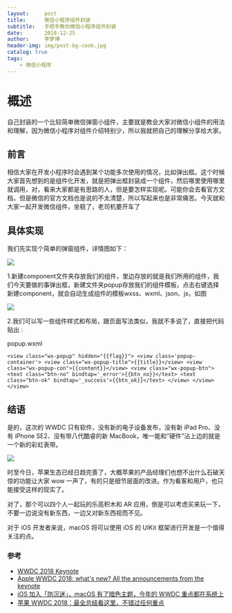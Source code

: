 ```yaml
---
layout:     post
title:      微信小程序组件封装
subtitle:   手把手教你微信小程序组件封装
date:       2018-12-25
author:     李梦博
header-img: img/post-bg-cook.jpg
catalog: true
tags:
    - 微信小程序
---
```


# 概述

自己封装的一个比较简单微信弹窗小组件，主要就是教会大家对微信小组件的用法和理解，因为微信小程序对组件介绍特别少，所以我就把自己的理解分享给大家。

## 前言

相信大家在开发小程序时会遇到某个功能多次使用的情况，比如弹出框。这个时候大家首先想到的是组件化开发，就是把弹出框封装成一个组件，然后哪里使用哪里就调用，对，看来大家都是有思路的人，但是要怎样实现呢。可能你会去看官方文档，但是微信的官方文档也是说的不太清楚，所以写起来也是非常痛苦。今天就和大家一起开发微信组件，坐稳了，老司机要开车了


## 具体实现

我们先实现个简单的弹窗组件，详情图如下：

![](https://user-gold-cdn.xitu.io/2018/3/14/16223c2dece7582d?w=371&h=668&f=png&s=9169)

1.新建component文件夹存放我们的组件，里边存放的就是我们所用的组件，我们今天要做的事弹出框，新建文件夹popup存放我们的组件模板，点击右键选择新建component，就会自动生成组件的模板wxss、wxml、json、js，如图

![](https://user-gold-cdn.xitu.io/2018/3/14/16223cc683fa5afc?w=295&h=676&f=png&s=15505)

2.我们可以写一些组件样式和布局，跟页面写法类似，我就不多说了，直接把代码贴出 :

popup.wxml

`
<view class="wx-popup" hidden="{{flag}}">
  <view class='popup-container'>
    <view class="wx-popup-title">{{title}}</view>
    <view class="wx-popup-con">{{content}}</view>
    <view class="wx-popup-btn">
      <text class="btn-no" bindtap='_error'>{{btn_no}}</text>
      <text class="btn-ok" bindtap='_success'>{{btn_ok}}</text>
    </view>
  </view>
</view>
`

## 结语

是的，这次的 WWDC 只有软件，没有新的电子设备发布，没有新 iPad Pro、没有 iPhone SE2、没有带八代酷睿的新 MacBook，唯一能和“硬件”沾上边的就是一个新的彩虹表带。

![](https://images.ifanr.cn/wp-content/uploads/2018/06/WWDC-56.jpg)

时至今日，苹果生态已经日趋完善了，大概苹果的产品经理们也想不出什么石破天惊的功能让大家 wow 一声了，有的只是细节层面的改进。作为看客和用户，也只能接受这样的现实了。

对了，那个可以四个人一起玩的乐高积木和 AR 应用，倒是可以考虑买来玩一下，不要一边说没有新东西，一边又对新东西视而不见。

对于 iOS 开发者来说，macOS 将可以使用 iOS 的 UIKit 框架进行开发是一个值得关注的点。

### 参考

- [WWDC 2018 Keynote](https://developer.apple.com/videos/play/wwdc2018/101/)
- [Apple WWDC 2018: what's new? All the announcements from the keynote](https://www.techradar.com/news/apple-wwdc-2018-keynote)
- [iOS 加入「防沉迷」，macOS 有了暗色主题，今年的 WWDC 重点都在系统上](http://www.ifanr.com/1043270)
- [苹果 WWDC 2018：最全总结看这里，不错过任何重点](https://sspai.com/post/44816)
 


